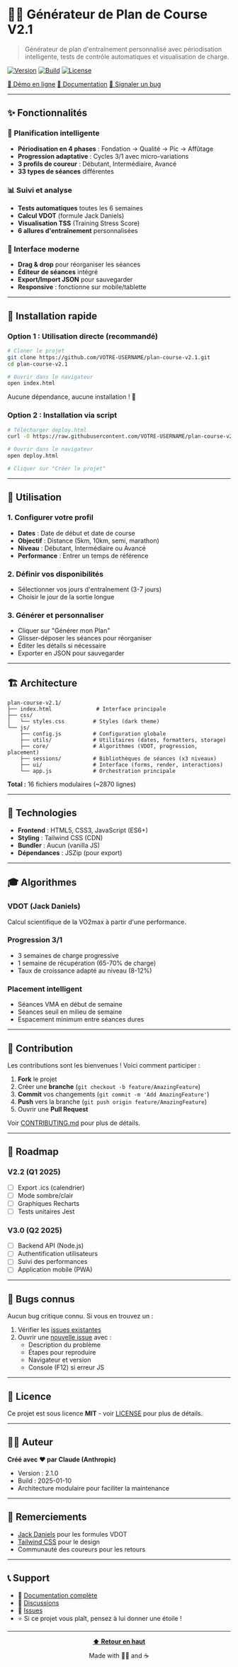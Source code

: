 # 🏃‍♂️ Générateur de Plan de Course V2.1

> Générateur de plan d'entraînement personnalisé avec périodisation intelligente, tests de contrôle automatiques et visualisation de charge.

[![Version](https://img.shields.io/badge/version-2.1.0-blue.svg)](https://github.com/imtheyoyo/plan-course)
[![Build](https://img.shields.io/badge/build-2025--01--10-orange.svg)](https://github.com/imtheyoyo/plan-course)
[![License](https://img.shields.io/badge/license-MIT-green.svg)](LICENSE)

[🚀 Démo en ligne](https://imtheyoyo.github.io/plan-course/)
[📖 Documentation](https://github.com/imtheyoyo/plan-course/tree/main/docs)
[🐛 Signaler un bug](https://github.com/imtheyoyo/plan-course/issues)

---

## ✨ Fonctionnalités

### 🎯 Planification intelligente
- **Périodisation en 4 phases** : Fondation → Qualité → Pic → Affûtage
- **Progression adaptative** : Cycles 3/1 avec micro-variations
- **3 profils de coureur** : Débutant, Intermédiaire, Avancé
- **33 types de séances** différentes

### 📊 Suivi et analyse
- **Tests automatiques** toutes les 6 semaines
- **Calcul VDOT** (formule Jack Daniels)
- **Visualisation TSS** (Training Stress Score)
- **6 allures d'entraînement** personnalisées

### 🎨 Interface moderne
- **Drag & drop** pour réorganiser les séances
- **Éditeur de séances** intégré
- **Export/Import JSON** pour sauvegarder
- **Responsive** : fonctionne sur mobile/tablette

---

## 🚀 Installation rapide

### Option 1 : Utilisation directe (recommandé)
```bash
# Cloner le projet
git clone https://github.com/VOTRE-USERNAME/plan-course-v2.1.git
cd plan-course-v2.1

# Ouvrir dans le navigateur
open index.html
```

Aucune dépendance, aucune installation ! 🎉

### Option 2 : Installation via script
```bash
# Télécharger deploy.html
curl -O https://raw.githubusercontent.com/VOTRE-USERNAME/plan-course-v2.1/main/deploy.html

# Ouvrir dans le navigateur
open deploy.html

# Cliquer sur "Créer le projet"
```

---

## 📖 Utilisation

### 1. Configurer votre profil
- **Dates** : Date de début et date de course
- **Objectif** : Distance (5km, 10km, semi, marathon)
- **Niveau** : Débutant, Intermédiaire ou Avancé
- **Performance** : Entrer un temps de référence

### 2. Définir vos disponibilités
- Sélectionner vos jours d'entraînement (3-7 jours)
- Choisir le jour de la sortie longue

### 3. Générer et personnaliser
- Cliquer sur "Générer mon Plan"
- Glisser-déposer les séances pour réorganiser
- Éditer les détails si nécessaire
- Exporter en JSON pour sauvegarder

---

## 🏗️ Architecture

```
plan-course-v2.1/
├── index.html              # Interface principale
├── css/
│   └── styles.css         # Styles (dark theme)
└── js/
    ├── config.js          # Configuration globale
    ├── utils/             # Utilitaires (dates, formatters, storage)
    ├── core/              # Algorithmes (VDOT, progression, placement)
    ├── sessions/          # Bibliothèques de séances (x3 niveaux)
    ├── ui/                # Interface (forms, render, interactions)
    └── app.js             # Orchestration principale
```

**Total :** 16 fichiers modulaires (~2870 lignes)

---

## 🔧 Technologies

- **Frontend** : HTML5, CSS3, JavaScript (ES6+)
- **Styling** : Tailwind CSS (CDN)
- **Bundler** : Aucun (vanilla JS)
- **Dépendances** : JSZip (pour export)

---

## 🎓 Algorithmes

### VDOT (Jack Daniels)
Calcul scientifique de la VO2max à partir d'une performance.

### Progression 3/1
- 3 semaines de charge progressive
- 1 semaine de récupération (65-70% de charge)
- Taux de croissance adapté au niveau (8-12%)

### Placement intelligent
- Séances VMA en début de semaine
- Séances seuil en milieu de semaine
- Espacement minimum entre séances dures

---

## 🤝 Contribution

Les contributions sont les bienvenues ! Voici comment participer :

1. **Fork** le projet
2. Créer une **branche** (`git checkout -b feature/AmazingFeature`)
3. **Commit** vos changements (`git commit -m 'Add AmazingFeature'`)
4. **Push** vers la branche (`git push origin feature/AmazingFeature`)
5. Ouvrir une **Pull Request**

Voir [CONTRIBUTING.md](CONTRIBUTING.md) pour plus de détails.

---

## 📝 Roadmap

### V2.2 (Q1 2025)
- [ ] Export .ics (calendrier)
- [ ] Mode sombre/clair
- [ ] Graphiques Recharts
- [ ] Tests unitaires Jest

### V3.0 (Q2 2025)
- [ ] Backend API (Node.js)
- [ ] Authentification utilisateurs
- [ ] Suivi des performances
- [ ] Application mobile (PWA)

---

## 🐛 Bugs connus

Aucun bug critique connu. Si vous en trouvez un :
1. Vérifier les [issues existantes](issues/)
2. Ouvrir une [nouvelle issue](issues/new) avec :
   - Description du problème
   - Étapes pour reproduire
   - Navigateur et version
   - Console (F12) si erreur JS

---

## 📄 Licence

Ce projet est sous licence **MIT** - voir [LICENSE](LICENSE) pour plus de détails.

---

## 👨‍💻 Auteur

**Créé avec ❤️ par Claude (Anthropic)**

- Version : 2.1.0
- Build : 2025-01-10
- Architecture modulaire pour faciliter la maintenance

---

## 🙏 Remerciements

- [Jack Daniels](https://runsmartproject.com/calculator/) pour les formules VDOT
- [Tailwind CSS](https://tailwindcss.com/) pour le design
- Communauté des coureurs pour les retours

---

## 📞 Support

- 📖 [Documentation complète](docs/)
- 💬 [Discussions](discussions/)
- 🐛 [Issues](issues/)
- ⭐ Si ce projet vous plaît, pensez à lui donner une étoile !

---

<div align="center">
  
**[⬆ Retour en haut](#-générateur-de-plan-de-course-v21)**

Made with 🏃‍♂️ and ☕

</div>
